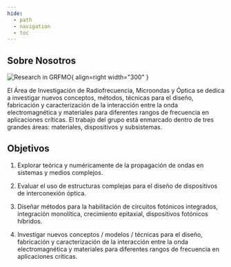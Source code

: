 ```yaml
---
hide:
  - path
  - navigation
  - toc
---
```


## Sobre Nosotros

![Research in GRFMO](../images/research.jpg){ align=right width="300" }

El Área de Investigación de Radiofrecuencia, Microondas y Óptica se dedica a investigar nuevos conceptos, métodos, técnicas para el diseño, fabricación y caracterización de la interacción entre la onda electromagnética y materiales para diferentes rangos de frecuencia en aplicaciones críticas. El trabajo del grupo está enmarcado dentro de tres grandes áreas: materiales, dispositivos y subsistemas.

## Objetivos

1. Explorar teórica y numéricamente de la propagación de ondas en sistemas y medios complejos.

2. Evaluar el uso de estructuras complejas para el diseño de dispositivos de interconexión óptica.

3. Diseñar métodos para la habilitación de circuitos fotónicos integrados, integración monolítica, crecimiento epitaxial, dispositivos fotónicos híbridos.

4. Investigar nuevos conceptos / modelos / técnicas para el diseño, fabricación y caracterización de la interacción entre la onda electromagnética y materiales para diferentes rangos de frecuencia en aplicaciones críticas.
